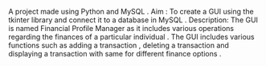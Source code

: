 A project made using Python and MySQL . 
Aim : To create a GUI using the tkinter library and connect it to a database in MySQL . 
Description: The GUI is named Financial Profile Manager as it includes various operations regarding the finances of a particular individual . 
             The GUI includes various functions such as adding a transaction , deleting a transaction and displaying a transaction with same for different finance options . 
             
